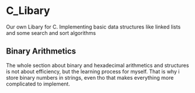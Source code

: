 # C_Libary
Our own Libary for C. Implementing basic data structures like linked lists and some search and sort algorithms

## Binary Arithmetics
The whole section about binary and hexadecimal arithmetics and structures is not about efficiency, but the learning process for myself. That is why i store binary numbers in strings, even tho that makes everything more complicated to implement.
